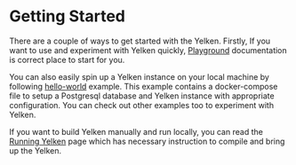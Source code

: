 # Getting Started

There are a couple of ways to get started with the Yelken.
Firstly, If you want to use and experiment with Yelken quickly, [Playground](/getting-started/playground.md) documentation is correct place to start for you.

You can also easily spin up a Yelken instance on your local machine by following [hello-world](https://github.com/bwqr/yelken/tree/main/examples/hello-world) example.
This example contains a docker-compose file to setup a Postgresql database and Yelken instance with appropriate configuration.
You can check out other examples too to experiment with Yelken.

If you want to build Yelken manually and run locally, you can read the [Running Yelken](/getting-started/running-yelken.md) page which has necessary instruction to compile and bring up the Yelken.
